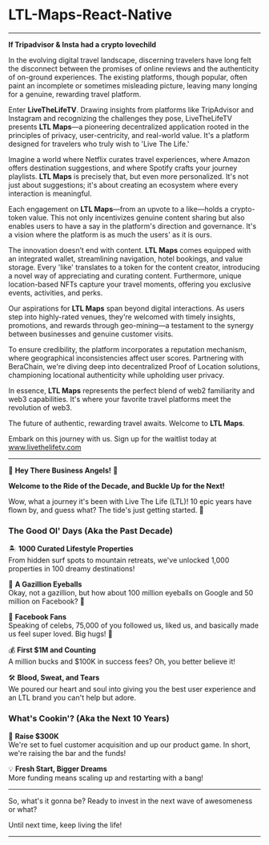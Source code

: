 # LTL-Maps-React-Native

---

**If Tripadvisor & Insta had a crypto lovechild**

In the evolving digital travel landscape, discerning travelers have long felt the disconnect between the promises of online reviews and the authenticity of on-ground experiences. The existing platforms, though popular, often paint an incomplete or sometimes misleading picture, leaving many longing for a genuine, rewarding travel platform.

Enter **LiveTheLifeTV**. Drawing insights from platforms like TripAdvisor and Instagram and recognizing the challenges they pose, LiveTheLifeTV presents **LTL Maps**—a pioneering decentralized application rooted in the principles of privacy, user-centricity, and real-world value. It's a platform designed for travelers who truly wish to 'Live The Life.'

Imagine a world where Netflix curates travel experiences, where Amazon offers destination suggestions, and where Spotify crafts your journey playlists. **LTL Maps** is precisely that, but even more personalized. It's not just about suggestions; it's about creating an ecosystem where every interaction is meaningful.

Each engagement on **LTL Maps**—from an upvote to a like—holds a crypto-token value. This not only incentivizes genuine content sharing but also enables users to have a say in the platform's direction and governance. It's a vision where the platform is as much the users' as it is ours.

The innovation doesn’t end with content. **LTL Maps** comes equipped with an integrated wallet, streamlining navigation, hotel bookings, and value storage. Every 'like' translates to a token for the content creator, introducing a novel way of appreciating and curating content. Furthermore, unique location-based NFTs capture your travel moments, offering you exclusive events, activities, and perks.

Our aspirations for **LTL Maps** span beyond digital interactions. As users step into highly-rated venues, they're welcomed with timely insights, promotions, and rewards through geo-mining—a testament to the synergy between businesses and genuine customer visits.

To ensure credibility, the platform incorporates a reputation mechanism, where geographical inconsistencies affect user scores. Partnering with BeraChain, we're diving deep into decentralized Proof of Location solutions, championing locational authenticity while upholding user privacy.

In essence, **LTL Maps** represents the perfect blend of web2 familiarity and web3 capabilities. It's where your favorite travel platforms meet the revolution of web3.

The future of authentic, rewarding travel awaits. Welcome to **LTL Maps**.

Embark on this journey with us. Sign up for the waitlist today at www.livethelifetv.com

---

🎉 **Hey There Business Angels!** 🎉

**Welcome to the Ride of the Decade, and Buckle Up for the Next!**

Wow, what a journey it's been with Live The Life (LTL)! 10 epic years have flown by, and guess what? The tide's just getting started. 🌊

### **The Good Ol' Days** (Aka the Past Decade)

🏝️ **1000 Curated Lifestyle Properties**  
From hidden surf spots to mountain retreats, we've unlocked 1,000 properties in 100 dreamy destinations!

👀 **A Gazillion Eyeballs**  
Okay, not a gazillion, but how about 100 million eyeballs on Google and 50 million on Facebook? 🌟

💚 **Facebook Fans**  
Speaking of celebs, 75,000 of you followed us, liked us, and basically made us feel super loved. Big hugs! 🤗

💰 **First $1M and Counting**  
A million bucks and $100K in success fees? Oh, you better believe it!

🛠️ **Blood, Sweat, and Tears**  
We poured our heart and soul into giving you the best user experience and an LTL brand you can't help but adore.

### **What's Cookin'?** (Aka the Next 10 Years)

🎯 **Raise $300K**  
We're set to fuel customer acquisition and up our product game. In short, we're raising the bar and the funds!

💡 **Fresh Start, Bigger Dreams**  
More funding means scaling up and restarting with a bang!

---

So, what's it gonna be? Ready to invest in the next wave of awesomeness or what?

Until next time, keep living the life!

---
